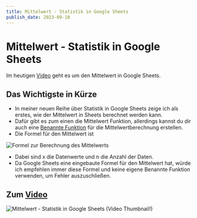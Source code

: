```yaml
---
title: Mittelwert - Statistik in Google Sheets
publish_date: 2023-09-10
---
```


# Mittelwert - Statistik in Google Sheets

Im heutigen [Video](https://youtu.be/hI5HJkvrwmg) geht es um den Mittelwert in Google Sheets. 

## Das Wichtigste in Kürze

- In meiner neuen Reihe über Statistik in Google Sheets zeige ich als erstes, wie der Mittelwert in Sheets berechnet werden kann.
- Dafür gibt es zum einen die Mittelwert Funktion, allerdings kannst du dir auch eine [Benannte Funktion](https://youtu.be/L2LVHTGzizU) für die Mittelwertberechnung erstellen.
- Die Formel für den Mittelwert ist 

![Formel zur Berechnung des Mittelwerts](../../images/formeln/491_formel.jpg "Formel zur Berechnung des Mittelwerts")

- Dabei sind x die Datenwerte und n die Anzahl der Daten.
- Da Google Sheets eine eingebaute Formel für den Mittelwert hat, würde ich empfehlen immer diese Formel und keine eigene Benannte Funktion verwenden, um Fehler auszuschließen.

## Zum [Video](https://youtu.be/hI5HJkvrwmg)

![Mittelwert - Statistik in Google Sheets (Video Thumbnail!)](../../thumbnails/Fertig491.jpg "Mittelwert - Statistik in Google Sheets (Video Thumbnail!)")